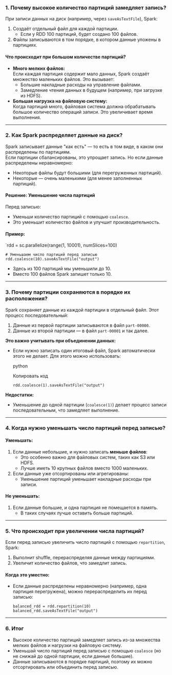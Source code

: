 ### **1. Почему высокое количество партиций замедляет запись?**

При записи данных на диск (например, через `saveAsTextFile`), Spark:

1. Создаёт отдельный файл для каждой партиции.
    - Если у RDD 100 партиций, будет создано 100 файлов.
2. Файлы записываются в том порядке, в котором данные уложены в партициях.

#### **Что происходит при большом количестве партиций?**

- **Много мелких файлов:**  
    Если каждая партиция содержит мало данных, Spark создаёт множество маленьких файлов. Это вызывает:
    - Большие накладные расходы на управление файлами.
    - Замедление чтения данных в будущем (например, при загрузке из HDFS).
- **Большая нагрузка на файловую систему:**  
    Когда партиций много, файловая система должна обрабатывать большое количество операций записи. Это увеличивает время выполнения.

---

### **2. Как Spark распределяет данные на диск?**

Spark записывает данные "как есть" — то есть в том виде, в каком они распределены по партициям.  
Если партиции сбалансированы, это упрощает запись. Но если данные распределены неравномерно:

- Некоторые файлы будут большими (для перегруженных партиций).
- Некоторые — очень маленькими (для менее заполненных партиций).

#### **Решение: Уменьшение числа партиций**

Перед записью:

- Уменьши количество партиций с помощью `coalesce`.
- Это уменьшит количество файлов и улучшит производительность.

#### **Пример:**

`rdd = sc.parallelize(range(1, 10001), numSlices=100)
  
`# Уменьшаем число партиций перед записью rdd.coalesce(10).saveAsTextFile("output")`

- Здесь из 100 партиций мы уменьшили до 10.
- Вместо 100 файлов Spark запишет только 10.

---

### **3. Почему партиции сохраняются в порядке их расположения?**

Spark сохраняет данные из каждой партиции в отдельный файл. Этот процесс последовательный:

1. Данные из первой партиции записываются в файл `part-00000`.
2. Данные из второй партиции — в файл `part-00001` и так далее.

**Это важно учитывать при объединении данных:**

- Если нужно записать один итоговый файл, Spark автоматически этого не делает. Для этого можно использовать:
    
    python
    
    Копировать код
    
    `rdd.coalesce(1).saveAsTextFile("output")`
    

**Недостатки:**

- Уменьшение до одной партиции (`coalesce(1)`) делает процесс записи последовательным, что замедляет выполнение.

---

### **4. Когда нужно уменьшать число партиций перед записью?**

#### **Уменьшать:**

1. Если данные небольшие, и нужно записать **меньше файлов**:
    - Это особенно важно для файловых систем, таких как S3 или HDFS.
    - Лучше иметь 10 крупных файлов вместо 1000 маленьких.
2. Если данные уже отсортированы или агрегированы:
    - Уменьшение партиций уменьшает накладные расходы при записи.

#### **Не уменьшать:**

1. Если данные большие, и одна партиция не помещается в память.
    - В таких случаях лучше оставить больше партиций.

---

### **5. Что происходит при увеличении числа партиций?**

Если перед записью увеличить число партиций с помощью `repartition`, Spark:

1. Выполнит shuffle, перераспределяя данные между партициями.
2. Увеличит количество файлов, что замедлит запись.

#### **Когда это уместно:**

- Если данные распределены неравномерно (например, одна партиция перегружена), можно перераспределить их перед записью:
    
    
    `balanced_rdd = rdd.repartition(10) balanced_rdd.saveAsTextFile("output")`
    

---

### **6. Итог**

- Высокое количество партиций замедляет запись из-за множества мелких файлов и нагрузки на файловую систему.
- Уменьшай число партиций перед записью с помощью `coalesce` (но не снижай до одной партиции, если данные большие).
- Данные записываются в порядке партиций, поэтому их можно отсортировать или объединить перед записью.